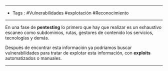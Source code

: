 
-----
- Tags : #Vulnerabilidades #explotación #Reconocimiento
-----

En una fase de **pentesting** lo primero que hay que realizar es un exhaustivo escaneo como subdominios, rutas, gestores de contenido los servicios, tecnologías y demás.

Después de encontrar esta información ya podríamos buscar vulnerabilidades para tratar de explotar esta información, con **exploits** automatizados o manuales.

---


